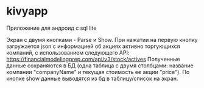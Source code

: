 # kivyapp
Приложение для андроид с sql lite

Экран с двумя кнопками - Parse и Show. При нажатии на первую кнопку загружается json с информацией об акциях активно торгующихся компаний, с использованием следующего API:
https://financialmodelingprep.com/api/v3/stock/actives
Полученные данные сохраняются в БД (одна таблица с двумя столбцами: название компании "companyName" и текущая стоимость ее акции "price").
По кнопке show данные выводятся из бд в таблицу/список на экран.
